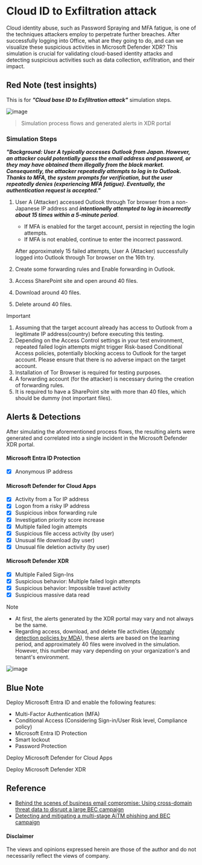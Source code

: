 # Cloud ID to Exfiltration attack
Cloud identity abuse, such as Password Spraying and MFA fatigue, is one of the techniques attackers employ to perpetrate further breaches. 
After successfully logging into Office, what are they going to do, and can we visualize these suspicious activities in Microsoft Defender XDR? 
This simulation is crucial for validating cloud-based identity attacks and detecting suspicious activities such as data collection, exfiltration, and their impact.

## Red Note (test insights)
This is for ***"Cloud base ID to Exfiltration attack"*** simulation steps. 

![image](https://github.com/LearningKijo/ResearchDev/assets/120234772/877a2307-ffaf-4c66-9551-797856efceb6)
> Simulation process flows and generated alerts in XDR portal

### Simulation Steps
***"Background: User A typically accesses Outlook from Japan. However, an attacker could potentially guess the email address and password, or they may have obtained them illegally from the black market. 
Consequently, the attacker repeatedly attempts to log in to Outlook. Thanks to MFA, the system prompts for verification, but the user repeatedly denies (experiencing MFA fatigue). 
Eventually, the authentication request is accepted."***

1. User A (Attacker) accessed Outlook through Tor browser from a non-Japanese IP address and ***intentionally attempted to log in incorrectly about 15 times within a 5-minute period***.

    - If MFA is enabled for the target account, persist in rejecting the login attempts. 
    - If MFA is not enabled, continue to enter the incorrect password. 

    After approximately 15 failed attempts, User A (Attacker) successfully logged into Outlook through Tor browser on the 16th try.

2. Create some forwarding rules and Enable forwarding in Outlook.
3. Access SharePoint site and open around 40 files.
5. Download around 40 files.
6. Delete around 40 files.

> [!Important]
> 1. Assuming that the target account already has access to Outlook from a legitimate IP address(country) before executing this testing.
> 2. Depending on the Access Control settings in your test environment, repeated failed login attempts might trigger Risk-based Conditional Access policies, potentially blocking access to Outlook for the target account. Please ensure that there is no adverse impact on the target account.
> 3. Installation of Tor Browser is required for testing purposes.
> 4. A forwarding account (for the attacker) is necessary during the creation of forwarding rules.
> 5. It is required to have a SharePoint site with more than 40 files, which should be dummy (not important files).

## Alerts & Detections
After simulating the aforementioned process flows, the resulting alerts were generated and correlated into a single incident in the Microsoft Defender XDR portal.

#### Microsoft Entra ID Protection
- [x] Anonymous IP address

#### Microsoft Defender for Cloud Apps
- [x] Activity from a Tor IP address
- [x] Logon from a risky IP address
- [x] Suspicious inbox forwarding rule
- [x] Investigation priority score increase
- [x] Multiple failed login attempts
- [x] Suspicious file access activity (by user)
- [x] Unusual file download (by user)
- [x] Unusual file deletion activity (by user)

#### Microsoft Defender XDR
- [x] Multiple Failed Sign-Ins
- [x] Suspicious behavior: Multiple failed login attempts
- [x] Suspicious behavior: Impossible travel activity
- [x] Suspicious massive data read

> [!Note]
> - At first, the alerts generated by the XDR portal may vary and not always be the same. 
> - Regarding access, download, and delete file activities ([Anomaly detection policies by MDA](https://learn.microsoft.com/en-us/defender-cloud-apps/anomaly-detection-policy)), these alerts are based on the learning period, and approximately 40 files were involved in the simulation. However, this number may vary depending on your organization's and tenant's environment.

![image](https://github.com/LearningKijo/ResearchDev/assets/120234772/a3431403-f1c4-4b58-b7fc-d7cf933a8051)

## Blue Note
Deploy Microsoft Entra ID and enable the following features:
- Multi-Factor Authentication (MFA)
- Conditional Access (Considering Sign-in/User Risk level, Compliance policy)
- Microsoft Entra ID Protection
- Smart lockout
- Password Protection

Deploy Microsoft Defender for Cloud Apps

Deploy Microsoft Defender XDR 

## Reference
- [Behind the scenes of business email compromise: Using cross-domain threat data to disrupt a large BEC campaign](https://www.microsoft.com/en-us/security/blog/2021/06/14/behind-the-scenes-of-business-email-compromise-using-cross-domain-threat-data-to-disrupt-a-large-bec-infrastructure/)
- [Detecting and mitigating a multi-stage AiTM phishing and BEC campaign](https://www.microsoft.com/en-us/security/blog/2023/06/08/detecting-and-mitigating-a-multi-stage-aitm-phishing-and-bec-campaign/)

#### Disclaimer
The views and opinions expressed herein are those of the author and do not necessarily reflect the views of company.
